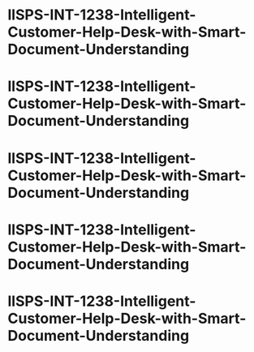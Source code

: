 # llSPS-INT-1238-Intelligent-Customer-Help-Desk-with-Smart-Document-Understanding
# llSPS-INT-1238-Intelligent-Customer-Help-Desk-with-Smart-Document-Understanding
# llSPS-INT-1238-Intelligent-Customer-Help-Desk-with-Smart-Document-Understanding
# llSPS-INT-1238-Intelligent-Customer-Help-Desk-with-Smart-Document-Understanding
# llSPS-INT-1238-Intelligent-Customer-Help-Desk-with-Smart-Document-Understanding

